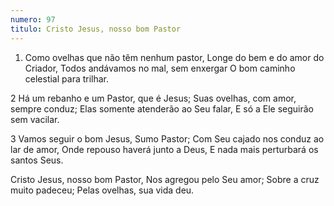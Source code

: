```yaml
---
numero: 97
titulo: Cristo Jesus, nosso bom Pastor
---
```

1. Como ovelhas que não têm nenhum pastor,
Longe do bem e do amor do Criador,
Todos andávamos no mal, sem enxergar
O bom caminho celestial para trilhar.

2 Há um rebanho e um Pastor, que é Jesus;
Suas ovelhas, com amor, sempre conduz;
Elas somente atenderão ao Seu falar,
E só a Ele seguirão sem vacilar.

3 Vamos seguir o bom Jesus, Sumo Pastor;
Com Seu cajado nos conduz ao lar de amor,
Onde repouso haverá junto a Deus,
E nada mais perturbará os santos Seus.

Cristo Jesus, nosso bom Pastor,
Nos agregou pelo Seu amor;
Sobre a cruz muito padeceu;
Pelas ovelhas, sua vida deu.
